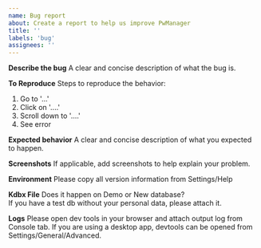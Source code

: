 ```yaml
---
name: Bug report
about: Create a report to help us improve PwManager
title: ''
labels: 'bug'
assignees: ''
---
```


**Describe the bug**
A clear and concise description of what the bug is.

**To Reproduce**
Steps to reproduce the behavior:

1. Go to '...'
2. Click on '....'
3. Scroll down to '....'
4. See error

**Expected behavior**
A clear and concise description of what you expected to happen.

**Screenshots**
If applicable, add screenshots to help explain your problem.

**Environment**
Please copy all version information from Settings/Help

**Kdbx File**
Does it happen on Demo or New database?  
If you have a test db without your personal data, please attach it.

**Logs**
Please open dev tools in your browser and attach output log from Console tab. If you are using a desktop app, devtools can be opened from Settings/General/Advanced.

